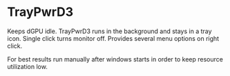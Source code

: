 # TrayPwrD3
Keeps dGPU idle. TrayPwrD3 runs in the background and stays in a tray icon. Single click turns monitor off. Provides several menu options on right click. 

For best results run manually after windows starts in order to keep resource utilization low.
